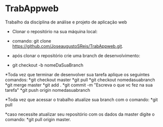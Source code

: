 # TrabAppweb
Trabalho da disciplina de análise e projeto de aplicação web

* Clonar o repositório na sua máquina local: 
* comando: git clone https://github.com/JoseaugustoSReis/TrabAppweb.git.

* após clonar o repositório crie uma branch de desenvolvimento:
* git checkout -b nomeDaSuaBranch

*Toda vez que terminar de desenvolver sua tarefa aplique os seguintes comandos:
*git checkout master
*git pull
*git checkout nomedasuabranch
*git merge master
*git add .
*git commit -m "Escreva o que vc fez na sua tarefa"
*git push origin nomedasuabranch

*Toda vez que acessar o trabalho atualize sua branch com o comando:
*git pull

*caso necessite atualizar seu repositório com os dados da master digite o comando:
*git pull origin master.
